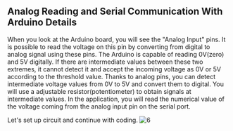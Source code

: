 ## Analog Reading and Serial Communication With Arduino Details
When you look at the Arduino board, you will see the "Analog Input" pins. It is possible to read the voltage on this pin by converting from digital to analog signal using these pins. The Arduino is capable of reading 0V(zero) and 5V digitally. If there are intermediate values between these two extremes, it cannot detect it and accept the incoming voltage as 0V or 5V according to the threshold value. Thanks to analog pins, you can detect intermediate voltage values from 0V to 5V and convert them to digital. You will use a adjustable resistor(potentiometer) to obtain signals at intermediate values. In the application, you will read the numerical value of the voltage coming from the analog input pin on the serial port. 

Let's set up circuit and continue with coding.
![6](https://user-images.githubusercontent.com/112697142/190644724-2359220f-709e-430c-b819-509a8e4ba646.PNG)
